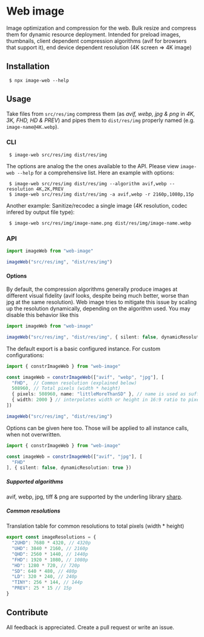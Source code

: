 # Web image

Image optimization and compression for the web. Bulk resize and compress them for dynamic resource deployment. Intended for preload images, thumbnails, client dependent compression algorithms (avif for browsers that support it), end device dependent resolution (4K screen => 4K image)

## Installation

```shell
 $ npx image-web --help
```

## Usage

Take files from `src/res/img` compress them (as *avif, webp, jpg & png* in *4K, 3K, FHD, HD & PREV*) and pipes them to `dist/res/img` properly named (e.g. `image-name@4K.webp`).

### CLI

```shell
 $ image-web src/res/img dist/res/img
```

The options are analog the the ones available to the API. Please view `image-web --help` for a comprehensive list. Here an example with options:

```shell
 $ image-web src/res/img dist/res/img --algorithm avif,webp --resolution 4K,2K,PREV
 $ image-web src/res/img dist/res/img -a avif,webp -r 2160p,1080p,15p
```

Another example: Sanitize/recodec a single image (4K resolution, codec infered by output file type):

```shell
 $ image-web src/res/img/image-name.png dist/res/img/image-name.webp
```

### API

```ts
import imageWeb from "web-image"

imageWeb("src/res/img", "dist/res/img")
```

#### Options

By default, the compression algorithms generally produce images at different visual fidelity (avif looks, despite being much better, worse than jpg at the same resolution). Web image tries to mitigate this issue by scaling up the resolution dynamically, depending on the algorithm used. You may disable this behavior like this

```ts
import imageWeb from "web-image"

imageWeb("src/res/img", "dist/res/img", { silent: false, dynamicResolution: false })
```

The default export is a basic configured instance. For custom configurations: 

```ts
import { constrImageWeb } from "web-image"

const imageWeb = constrImageWeb(["avif", "webp", "jpg"], [
  "FHD",  // Common resolution (explained below)
  508960, // Total pixels (width * height)
  { pixels: 508960, name: "littleMoreThanSD" }, // name is used as suffix replacing the resolution (filename e.g. img@littleMoreThanSD.avif)
  { width: 2000 } // interpolates width or height in 16:9 ratio to pixels
])

imageWeb("src/res/img", "dist/res/img")
```

Options can be given here too. Those will be applied to all instance calls, when not overwritten.

```ts
import { constrImageWeb } from "web-image"

const imageWeb = constrImageWeb(["avif", "jpg"], [
  "FHD"
], { silent: false, dynamicResolution: true })
```

##### Supported algorithms

avif, webp, jpg, tiff & png are supported by the underling library [sharp](https://www.npmjs.com/package/sharp).

##### Common resolutions

Translation table for common resolutions to total pixels (width * height)

```ts
export const imageResolutions = {
  "2UHD": 7680 * 4320, // 4320p
  "UHD": 3840 * 2160, // 2160p
  "QHD": 2560 * 1440, // 1440p
  "FHD": 1920 * 1080, // 1080p
  "HD": 1280 * 720, // 720p
  "SD": 640 * 480, // 480p
  "LD": 320 * 240, // 240p
  "TINY": 256 * 144, // 144p
  "PREV": 25 * 15 // 15p 
}
```

## Contribute

All feedback is appreciated. Create a pull request or write an issue.
